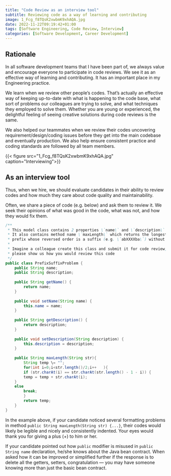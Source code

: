 ```yaml
---
title: "Code Review as an interview tool"
subtitle: Reviewing code as a way of learning and contributing
image: 1_Fcg_f8TQsK2xwbmK9xhAQA.jpg
date: 2022-11-22T09:19:42+01:00
tags: [Software Engineering, Code Review, Interview]
categories: [Software Development, Career Development]
---
```


## Rationale

In all software development teams that I have been part of, we always value and encourage everyone to participate in code reviews. We see it as an effective way of learning and contributing. It has an important place in my Engineering practice.

We learn when we review other people’s codes. That’s actually an effective way of keeping up-to-date with what is happening to the code base, what sort of problems our colleagues are trying to solve, and what techniques they employed to solve them. Whether you are young or experienced, the delightful feeling of seeing creative solutions during code reviews is the same.

We also helped our teammates when we review their codes uncovering requirement/design/coding issues before they get into the main codebase and eventually production. We also help ensure consistent practice and coding standards are followed by all team members.

{{< figure src="1_Fcg_f8TQsK2xwbmK9xhAQA.jpg" caption="Interviewing">}}

## As an interview tool

Thus, when we hire, we should evaluate candidates in their ability to review codes and how much they care about code quality and maintainability.

Often, we share a piece of code (e.g. below) and ask them to review it. We seek their opinions of what was good in the code, what was not, and how they would fix them.

```java
/**  
 * This model class contains 2 properties \`name\` and \`description\`  
 * It also contains method name \`maxLength\` which returns the longest  
 * prefix whose reversed order is a suffix (e.g. \`abXXXXba\`) without overlapping  
 *  
 * Imagine a colleague create this class and submit it for code review,  
 * please show us how you would review this code  
 */  
public class PrefixSuffixProblem {  
    public String name;  
    public String description;  
  
    public String getName() {  
        return name;  
    }  
  
    public void setName(String name) {  
        this.name = name;  
    }  
  
    public String getDescription() {  
        return description;  
    }  
  
    public void setDescription(String description) {  
        this.description = description;  
    }  
  
    public String maxLength(String str){  
        String temp \= "";  
        for(int i=0;i<str.length()/2;i++   ){  
        if (str.charAt(i) == str.charAt(str.length() - 1 - i)) {  
        temp = temp + str.charAt(i);  
    }  
    else  
        break;  
        }  
        return temp;  
    }  
}
```

In the example above, if your candidate noticed several formatting problems in method `public String maxLength(String str) {...}`, their codes would likely be legible and nicely and consistently indented. Your eyes would thank you for giving a plus (+) to him or her.

If your candidate pointed out how `public` modifier is misused in `public String name` declaration, he/she knows about the Java bean contract. When asked how it can be improved or simplified further if the response is to delete all the getters, setters, congratulation — you may have someone knowing more than just the basic bean contract.